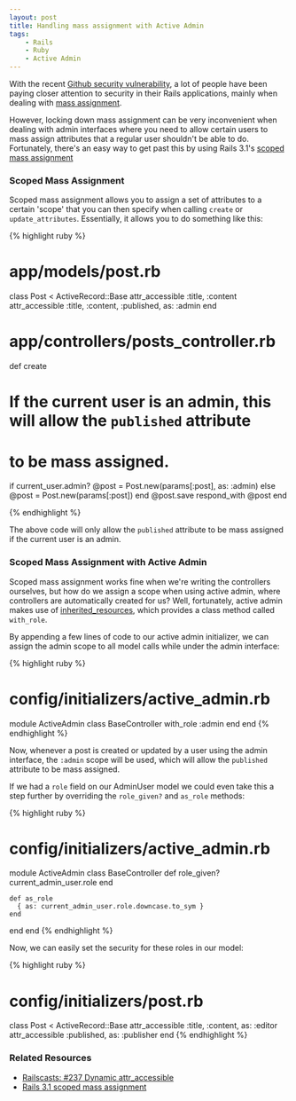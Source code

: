 ```yaml
---
layout: post
title: Handling mass assignment with Active Admin
tags:
    - Rails
    - Ruby
    - Active Admin
---
```


With the recent [Github security vulnerability](https://github.com/blog/1068-public-key-security-vulnerability-and-mitigation),
a lot of people have been paying closer attention to security in their Rails
applications, mainly when dealing with [mass assignment](http://guides.rubyonrails.org/security.html#mass-assignment).

However, locking down mass assignment can be very inconvenient when dealing
with admin interfaces where you need to allow certain users to mass assign
attributes that a regular user shouldn't be able to do. Fortunately, there's
an easy way to get past this by using Rails 3.1's [scoped mass assignment](http://launchware.com/articles/whats-new-in-edge-scoped-mass-assignment-in-rails-3-1)

### Scoped Mass Assignment
Scoped mass assignment allows you to assign a set of attributes to a certain
'scope' that you can then specify when calling `create` or `update_attributes`.
Essentially, it allows you to do something like this:

{% highlight ruby %}
# app/models/post.rb
class Post < ActiveRecord::Base
  attr_accessible :title, :content
  attr_accessible :title, :content, :published, as: :admin
end

# app/controllers/posts_controller.rb
def create
  # If the current user is an admin, this will allow the `published` attribute
  # to be mass assigned.
  if current_user.admin?
    @post = Post.new(params[:post], as: :admin)
  else
    @post = Post.new(params[:post])
  end
  @post.save
  respond_with @post
end

{% endhighlight %}

The above code will only allow the `published` attribute to be mass assigned if the
current user is an admin.

### Scoped Mass Assignment with Active Admin
Scoped mass assignment works fine when we're writing the controllers ourselves,
but how do we assign a scope when using active admin, where controllers are
automatically created for us? Well, fortunately, active admin makes use of
[inherited_resources](https://github.com/josevalim/inherited_resources), which
provides a class method called `with_role`.

By appending a few lines of code to our active admin initializer, we can assign
the admin scope to all model calls while under the admin interface:

{% highlight ruby %}
# config/initializers/active_admin.rb
module ActiveAdmin
  class BaseController
    with_role :admin
  end
end
{% endhighlight %}

Now, whenever a post is created or updated by a user using the admin interface, the
`:admin` scope will be used, which will allow the `published` attribute to be
mass assigned.

If we had a `role` field on our AdminUser model we could even take this a step
further by overriding the `role_given?` and `as_role` methods:

{% highlight ruby %}
# config/initializers/active_admin.rb
module ActiveAdmin
  class BaseController
    def role_given?
      current_admin_user.role
    end

    def as_role
      { as: current_admin_user.role.downcase.to_sym }
    end
  end
end
{% endhighlight %}

Now, we can easily set the security for these roles in our model:

{% highlight ruby %}
# config/initializers/post.rb
class Post < ActiveRecord::Base
  attr_accessible :title, :content, as: :editor
  attr_accessible :published, as: :publisher
end
{% endhighlight %}

### Related Resources

* [Railscasts: #237 Dynamic attr_accessible](http://railscasts.com/episodes/237-dynamic-attr-accessible)
* [Rails 3.1 scoped mass assignment](http://launchware.com/articles/whats-new-in-edge-scoped-mass-assignment-in-rails-3-1)
